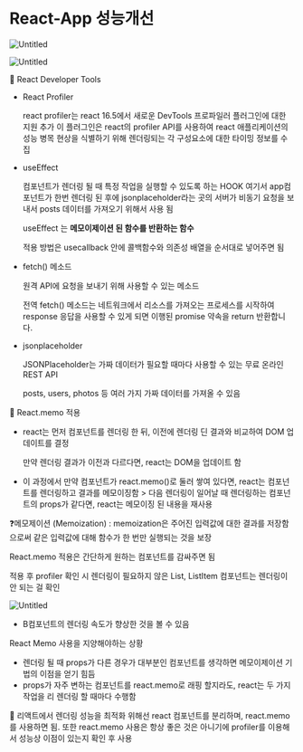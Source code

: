 # React-App 성능개선

![Untitled](https://s3-us-west-2.amazonaws.com/secure.notion-static.com/03c5544c-5947-4cdc-bd14-812327a28014/Untitled.png)

![Untitled](React-App%20%E1%84%89%E1%85%A5%E1%86%BC%E1%84%82%E1%85%B3%E1%86%BC%E1%84%80%E1%85%A2%E1%84%89%E1%85%A5%E1%86%AB%20a254848ce528475286175149555ab049/Untitled%201.png)

<aside>
📌 React Developer Tools

</aside>

- React Profiler
    
    react profiler는 react 16.5에서 새로운 DevTools 프로파일러 플러그인에 대한 지원 추가 이 플러그인은 react의 profiler API를 사용하여 react 애플리케이션의 성능 병목 현상을 식별하기 위해 렌더링되는 각 구성요소에 대한 타이밍 정보를 수집
    
- useEffect
    
    컴포넌트가 렌더링 될 때 특정 작업을 실행할 수 있도록 하는 HOOK 여기서 app컴포넌트가 한번 렌더링 된 후에 jsonplaceholder라는 곳의 서버가 비동기 요청을 보내서 posts 데이터를 가져오기 위해서 사용 됨
    
    useEffect 는 **메모이제이션 된 함수를 반환하는 함수**
    
    적용 방법은 usecallback 안에 콜백함수와 의존성 배열을 순서대로 넣어주면 됨
    
- fetch() 메소드
    
    원격 API에 요청을 보내기 위해 사용할 수 있는 메소드
    
    전역 fetch() 메소드는 네트워크에서 리소스를 가져오는 프로세스를 시작하여 response 응답을 사용할 수 있게 되면 이행된 promise 약속을 return 반환합니다.
    
- jsonplaceholder
    
    JSONPlaceholder는 가짜 데이터가 필요할 때마다 사용할 수 있는 무료 온라인 REST API
    
    posts, users, photos 등 여러 가지 가짜 데이터를 가져올 수 있음
    

<aside>
📌 React.memo 적용

</aside>

- react는 먼저 컴포넌트를 렌더링 한 뒤, 이전에 렌더링 딘 결과와 비교하여 DOM 업데이트를 결정
    
    만약 렌더링 결과가 이전과 다르다면, react는 DOM을 업데이트 함
    
- 이 과정에서 만약 컴포넌트가 react.memo()로 둘러 쌓여 있다면, react는 컴포넌트를 렌더링하고 결과를  메모이징함 > 다음 렌더링이 일어날 때 렌더링하는 컴포넌트의 props가 같다면, react는 메모이징 된 내용을 재사용

❓메모제이션 (Memoization) : memoization은 주어진 입력값에 대한 결과를 저장함으로써 같은 입력값에 대해 함수가 한 번만 실행되는 것을 보장

React.memo 적용은 간단하게 원하는 컴포넌트를 감싸주면 됨

적용 후 profiler 확인 시 렌더링이 필요하지 않은 List, ListItem 컴포넌트는 렌더링이 안 되는 걸 확인 

![Untitled](React-App%20%E1%84%89%E1%85%A5%E1%86%BC%E1%84%82%E1%85%B3%E1%86%BC%E1%84%80%E1%85%A2%E1%84%89%E1%85%A5%E1%86%AB%20a254848ce528475286175149555ab049/Untitled%202.png)

- B컴포넌트의 렌더링 속도가 향상한 것을 볼 수 있음

React Memo 사용을 지양해야하는 상황

- 렌더링 될 때 props가 다른 경우가 대부분인 컴포넌트를 생각하면 메모이제이션 기법의 이점을 얻기 힘듬
- props가 자주 변하는 컴포넌트를 react.memo로 래핑 할지라도, react는 두 가지 작업을 리 렌더링 할 때마다 수행함

📌 리액트에서 렌더링 성능을 최적화 위해선 react 컴포넌트를 분리하며, react.memo 를 사용하면 됨. 또한 react.memo 사용은 항상 좋은 것은 아니기에 profiler를 이용해서 성능상 이점이 있는지 확인 후 사용
